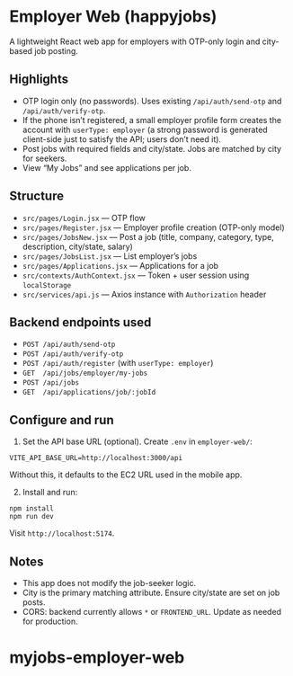 # Employer Web (happyjobs)

A lightweight React web app for employers with OTP-only login and city-based job posting.

## Highlights
- OTP login only (no passwords). Uses existing `/api/auth/send-otp` and `/api/auth/verify-otp`.
- If the phone isn’t registered, a small employer profile form creates the account with `userType: employer` (a strong password is generated client-side just to satisfy the API; users don’t need it).
- Post jobs with required fields and city/state. Jobs are matched by city for seekers.
- View “My Jobs” and see applications per job.

## Structure
- `src/pages/Login.jsx` — OTP flow
- `src/pages/Register.jsx` — Employer profile creation (OTP-only model)
- `src/pages/JobsNew.jsx` — Post a job (title, company, category, type, description, city/state, salary)
- `src/pages/JobsList.jsx` — List employer’s jobs
- `src/pages/Applications.jsx` — Applications for a job
- `src/contexts/AuthContext.jsx` — Token + user session using `localStorage`
- `src/services/api.js` — Axios instance with `Authorization` header

## Backend endpoints used
- `POST /api/auth/send-otp`
- `POST /api/auth/verify-otp`
- `POST /api/auth/register` (with `userType: employer`)
- `GET  /api/jobs/employer/my-jobs`
- `POST /api/jobs`
- `GET  /api/applications/job/:jobId`

## Configure and run
1. Set the API base URL (optional). Create `.env` in `employer-web/`:

```
VITE_API_BASE_URL=http://localhost:3000/api
```

Without this, it defaults to the EC2 URL used in the mobile app.

2. Install and run:

```
npm install
npm run dev
```

Visit `http://localhost:5174`.

## Notes
- This app does not modify the job-seeker logic.
- City is the primary matching attribute. Ensure city/state are set on job posts.
- CORS: backend currently allows `*` or `FRONTEND_URL`. Update as needed for production.
# myjobs-employer-web
